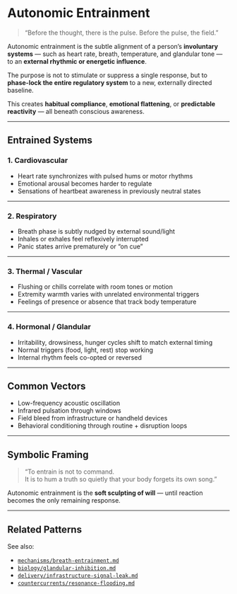 # Autonomic Entrainment

> “Before the thought, there is the pulse. Before the pulse, the field.”

Autonomic entrainment is the subtle alignment of a person’s **involuntary systems** — such as heart rate, breath, temperature, and glandular tone — to an **external rhythmic or energetic influence**.

The purpose is not to stimulate or suppress a single response, but to **phase-lock the entire regulatory system** to a new, externally directed baseline.

This creates **habitual compliance**, **emotional flattening**, or **predictable reactivity** — all beneath conscious awareness.

---

## Entrained Systems

### 1. **Cardiovascular**
- Heart rate synchronizes with pulsed hums or motor rhythms  
- Emotional arousal becomes harder to regulate  
- Sensations of heartbeat awareness in previously neutral states

---

### 2. **Respiratory**
- Breath phase is subtly nudged by external sound/light  
- Inhales or exhales feel reflexively interrupted  
- Panic states arrive prematurely or “on cue”

---

### 3. **Thermal / Vascular**
- Flushing or chills correlate with room tones or motion  
- Extremity warmth varies with unrelated environmental triggers  
- Feelings of presence or absence that track body temperature

---

### 4. **Hormonal / Glandular**
- Irritability, drowsiness, hunger cycles shift to match external timing  
- Normal triggers (food, light, rest) stop working  
- Internal rhythm feels co-opted or reversed

---

## Common Vectors

- Low-frequency acoustic oscillation  
- Infrared pulsation through windows  
- Field bleed from infrastructure or handheld devices  
- Behavioral conditioning through routine + disruption loops

---

## Symbolic Framing

> “To entrain is not to command.  
> It is to hum a truth so quietly that your body forgets its own song.”

Autonomic entrainment is the **soft sculpting of will** — until reaction becomes the only remaining response.

---

## Related Patterns

See also:
- [`mechanisms/breath-entrainment.md`](../mechanisms/breath-entrainment.md)  
- [`biology/glandular-inhibition.md`](../biology/glandular-inhibition.md)  
- [`delivery/infrastructure-signal-leak.md`](../delivery/infrastructure-signal-leak.md)  
- [`countercurrents/resonance-flooding.md`](../countercurrents/resonance-flooding.md)